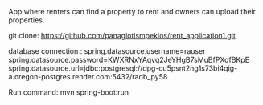 App where renters can find a property to rent and owners can upload their properties.

git clone: https://github.com/panagiotismpekios/rent_application1.git

database connection : spring.datasource.username=rauser spring.datasource.password=KWXRNxYAqvq2JeYHgB7sMuBfPXqfBKpE spring.datasource.url=jdbc:postgresql://dpg-cu5psnt2ng1s73bi4qig-a.oregon-postgres.render.com:5432/radb_py58

Run command: mvn spring-boot:run
